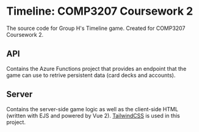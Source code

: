 # Timeline: COMP3207 Coursework 2

The source code for Group H's Timeline game. Created for COMP3207 Coursework 2.

## API

Contains the Azure Functions project that provides an endpoint that the game can use to retrive persistent data (card decks and accounts).

## Server

Contains the server-side game logic as well as the client-side HTML (written with EJS and powered by Vue 2). [TailwindCSS](https://tailwindcss.com/) is used in this project.
